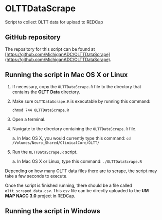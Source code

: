 # OLTTDataScrape
Script to collect OLTT data for upload to REDCap

## GitHub repository
The repository for this script can be found at [https://github.com/MichiganADC/OLTTDataScrape](https://github.com/MichiganADC/OLTTDataScrape).

## Running the script in Mac OS X or Linux

1. If necessary, copy the `OLTTDataScrape.R` file to the directory that contains the **OLTT Data** directory.

2. Make sure `OLTTDataScrape.R` is executable by running this command:

    ```chmod 744 OLTTDataScrape.R```

2. Open a terminal.

3. Navigate to the directory containing the `OLTTDataScrape.R` file.

    a. In Mac OS X, you would currently type this command:  ```cd /Volumes/Neuro_Shared/ClinicalCore/OLTT/```

4. Run the `OLTTDataScrape.R` script.

    a. In Mac OS X or Linux, type this command: ```./OLTTDataScrape.R```

Depending on how many OLTT data files there are to scrape, the script may take a few seconds to execute.

Once the script is finished running, there should be a file called `oltt_scraped_data.csv`. This `csv` file can be directly uploaded to the **UM MAP NACC 3.0** project in REDCap.

## Running the script in Windows
